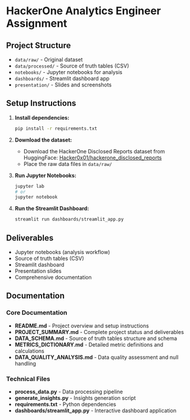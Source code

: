 # HackerOne Analytics Engineer Assignment

## Project Structure

- `data/raw/` - Original dataset
- `data/processed/` - Source of truth tables (CSV)
- `notebooks/` - Jupyter notebooks for analysis
- `dashboards/` - Streamlit dashboard app
- `presentation/` - Slides and screenshots

## Setup Instructions

1. **Install dependencies:**
   ```bash
   pip install -r requirements.txt
   ```

2. **Download the dataset:**
   - Download the HackerOne Disclosed Reports dataset from HuggingFace: [Hacker0x01/hackerone_disclosed_reports](https://huggingface.co/datasets/Hacker0x01/hackerone_disclosed_reports)
   - Place the raw data files in `data/raw/`

3. **Run Jupyter Notebooks:**
   ```bash
   jupyter lab
   # or
   jupyter notebook
   ```

4. **Run the Streamlit Dashboard:**
   ```bash
   streamlit run dashboards/streamlit_app.py
   ```

## Deliverables
- Jupyter notebooks (analysis workflow)
- Source of truth tables (CSV)
- Streamlit dashboard
- Presentation slides
- Comprehensive documentation

## Documentation

### Core Documentation
- **README.md** - Project overview and setup instructions
- **PROJECT_SUMMARY.md** - Complete project status and deliverables
- **DATA_SCHEMA.md** - Source of truth tables structure and schema
- **METRICS_DICTIONARY.md** - Detailed metric definitions and calculations
- **DATA_QUALITY_ANALYSIS.md** - Data quality assessment and null handling

### Technical Files
- **process_data.py** - Data processing pipeline
- **generate_insights.py** - Insights generation script
- **requirements.txt** - Python dependencies
- **dashboards/streamlit_app.py** - Interactive dashboard application 